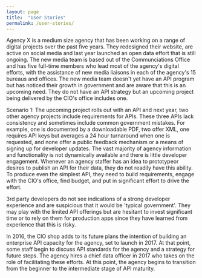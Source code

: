 ```yaml
---
layout: page
title:  "User Stories"
permalink: /user-stories/
---
```


Agency X is a medium size agency that has been working on a range of digital projects over the past five years.  They redesigned their website, are active on social media and last year launched an open data effort that is still ongoing.  The new media team is based out of the Communciations Office and has five full-time members who lead most of the agency's digital efforts, with the assistance of new media liaisons in each of the agency's 15 bureaus and offices.  The new media team doesn't yet have an API program but has noticed their growth in government and are aware that this is an upcoming need.  They do not have an API strategy but an upcoming project being delivered by the CIO's office includes one.  

Scenario 1: The upcoming project rolls out with an API and next year, two other agency projects include requirements for APIs. These three APIs lack consistency and sometimes include common government mistakes.  For example, one is documented by a downloadable PDF, two offer XML, one requires API keys but averages a 24 hour turnaround when one is requested, and none offer a public feedback mechanism or a means of signing up for developer updates.  The vast majority of agency information and functionality is not dynamically available and there is little developer engagement.  Whenever an agency staffer has an idea to prototypeor desires to publish an API for their data, they do not readily have this ability.  To produce even the simplest API, they  need to build requirements, engage with the CIO's office, find budget, and put in significant effort to drive the effort. 

3rd party developers do not see indications of a strong developer experience and are suspicious that it would be 'typical government'.  They may play with the limited API offerings but are hesitant to invest significant time or to rely on them for production apps since they have learned from experience that this is risky.  

In 2016, the CIO shop adds to its future plans the intention of building an enterprise API capacity for the agency, set to launch in 2017.  At that point, some staff begin to discuss API standards for the agency and a strategy for future steps.  The agency hires a chief data officer in 2017 who takes on the role of facilitating these efforts.  At this point, the agency begins to transition from the beginner to the intermediate stage of API maturity.  
